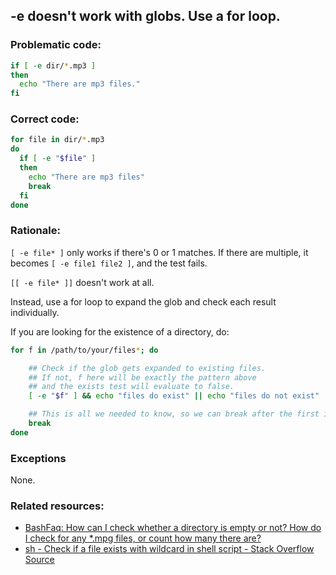 ##  -e doesn't work with globs. Use a for loop.

### Problematic code:

```sh
if [ -e dir/*.mp3 ]
then
  echo "There are mp3 files."
fi
```

### Correct code:

```sh
for file in dir/*.mp3
do
  if [ -e "$file" ]
  then
    echo "There are mp3 files"
    break
  fi
done
```

### Rationale:

`[ -e file* ]` only works if there's 0 or 1 matches. If there are multiple, it becomes `[ -e file1 file2 ]`, and the test fails.

`[[ -e file* ]]` doesn't work at all.

Instead, use a for loop to expand the glob and check each result individually.

If you are looking for the existence of a directory, do:

```sh
for f in /path/to/your/files*; do

    ## Check if the glob gets expanded to existing files.
    ## If not, f here will be exactly the pattern above
    ## and the exists test will evaluate to false.
    [ -e "$f" ] && echo "files do exist" || echo "files do not exist"

    ## This is all we needed to know, so we can break after the first iteration
    break
done
```

### Exceptions

None.

### Related resources:

* [BashFaq: How can I check whether a directory is empty or not? How do I check for any *.mpg files, or count how many there are?](https://mywiki.wooledge.org/BashFAQ/004)
* [sh - Check if a file exists with wildcard in shell script - Stack Overflow](https://stackoverflow.com/a/6364244/2309247)
[Source](https://github.com/koalaman/shellcheck/wiki/SC2144)

